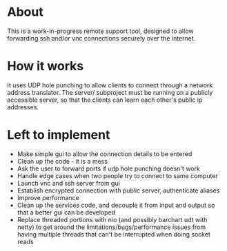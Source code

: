 # About

This is a work-in-progress remote support tool, designed to allow forwarding ssh and/or vnc connections securely over the internet.

# How it works

It uses UDP hole punching to allow clients to connect through a network address translator.
The server/ subproject must be running on a publicly accessible server, so that the clients can learn each other's public ip addresses.

# Left to implement

- Make simple gui to allow the connection details to be entered
- Clean up the code - it is a mess
- Ask the user to forward ports if udp hole punching doesn't work
- Handle edge cases when two people try to connect to same computer
- Launch vnc and ssh server from gui
- Establish encrypted connection with public server, authenticate aliases
- Improve performance
- Clean up the services code, and decouple it from input and output so that a better gui can be developed
- Replace threaded portions with nio (and possibly barchart udt with netty) to get around the limitations/bugs/performance issues from having multiple threads that can't be interrupted when doing socket reads

